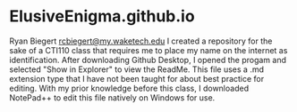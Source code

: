 # ElusiveEnigma.github.io
Ryan Biegert
rcbiegert@my.waketech.edu
I created a repository for the sake of a CTI110 class that requires me to place my name on the internet as identification.
After downloading Github Desktop, I opened the progam and selected "Show in Explorer" to view the ReadMe.
This file uses a .md extension type that I have not been taught for about best practice for editing. With my prior knowledge before this class, I downloaded NotePad++ to edit this file natively on Windows for use.
